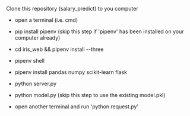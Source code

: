 Clone this repository (salary_predict) to you computer

- open a terminal (i.e. cmd)

- pip install pipenv (skip this step if 'pipenv' has been installed on your computer already)

- cd iris_web && pipenv install --three 

- pipenv shell

- pipenv install pandas numpy scikit-learn flask

- python server.py

- python model.py (skip this step to use the existing model.pkl)

- open another terminal and run 'python request.py'
